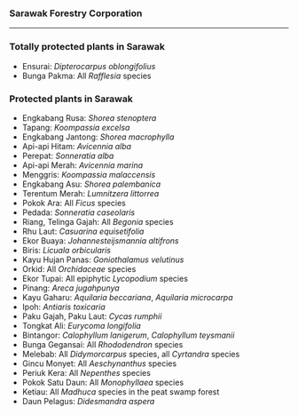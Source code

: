 ### Sarawak Forestry Corporation

---

### Totally protected plants in Sarawak

* Ensurai: _Dipterocarpus oblongifolius_
* Bunga Pakma: All _Rafflesia_ species

### Protected plants in Sarawak

* Engkabang Rusa: _Shorea stenoptera_
* Tapang: _Koompassia excelsa_
* Engkabang Jantong: _Shorea macrophylla_
* Api-api Hitam: _Avicennia alba_
* Perepat: _Sonneratia alba_
* Api-api Merah: _Avicennia marina_
* Menggris: _Koompassia malaccensis_
* Engkabang Asu: _Shorea palembanica_
* Terentum Merah: _Lumnitzera littorrea_
* Pokok Ara: All _Ficus_ species
* Pedada: _Sonneratia caseolaris_
* Riang, Telinga Gajah: All _Begonia_ species
* Rhu Laut: _Casuarina equisetifolia_
* Ekor Buaya: _Johannesteijsmannia altifrons_
* Biris: _Licuala orbicularis_
* Kayu Hujan Panas: _Goniothalamus velutinus_
* Orkid: All _Orchidaceae_ species
* Ekor Tupai: All epiphytic _Lycopodium_ species
* Pinang: _Areca jugahpunya_
* Kayu Gaharu: _Aquilaria beccariana_, _Aquilaria microcarpa_
* Ipoh: _Antiaris toxicaria_
* Paku Gajah, Paku Laut: _Cycas rumphii_
* Tongkat Ali: _Eurycoma longifolia_
* Bintangor: _Calophyllum lanigerum_, _Calophyllum teysmanii_
* Bunga Gegansai: All _Rhododendron_ species
* Melebab: All _Didymorcarpus_ species, all _Cyrtandra_ species
* Gincu Monyet: All _Aeschynanthus_ species
* Periuk Kera: All _Nepenthes_ species
* Pokok Satu Daun: All _Monophyllaea_ species
* Ketiau: All _Madhuca_ species in the peat swamp forest
* Daun Pelagus: _Didesmandra aspera_


